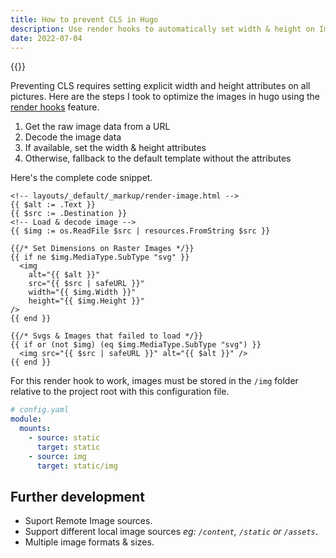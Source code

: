 ```yaml
---
title: How to prevent CLS in Hugo
description: Use render hooks to automatically set width & height on Images
date: 2022-07-04
---
```


{{<tweet id="1514079310990254081">}}

Preventing CLS requires setting explicit width and height attributes on all
pictures. Here are the steps I took to optimize the images in hugo using the
[render hooks](https://gohugo.io/templates/render-hooks/) feature.

1. Get the raw image data from a URL
2. Decode the image data
3. If available, set the width & height attributes
4. Otherwise, fallback to the default template without the attributes

Here's the complete code snippet.

```go-html-template
<!-- layouts/_default/_markup/render-image.html -->
{{ $alt := .Text }}
{{ $src := .Destination }}
<!-- Load & decode image -->
{{ $img := os.ReadFile $src | resources.FromString $src }}

{{/* Set Dimensions on Raster Images */}}
{{ if ne $img.MediaType.SubType "svg" }}
  <img
    alt="{{ $alt }}"
    src="{{ $src | safeURL }}"
    width="{{ $img.Width }}"
    height="{{ $img.Height }}"
/>
{{ end }}

{{/* Svgs & Images that failed to load */}}
{{ if or (not $img) (eq $img.MediaType.SubType "svg") }}
  <img src="{{ $src | safeURL }}" alt="{{ $alt }}" />
{{ end }}
```

For this render hook to work, images must be stored in the `/img` folder
relative to the project root with this configuration file.

```yaml
# config.yaml
module:
  mounts:
    - source: static
      target: static
    - source: img
      target: static/img
```

## Further development

- Suport Remote Image sources.
- Support different local image sources _eg: `/content`, `/static` or
  `/assets`_.
- Multiple image formats & sizes.

